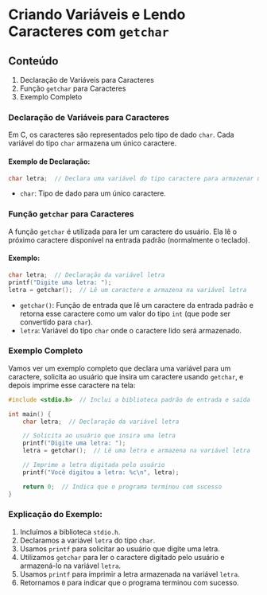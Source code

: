 # Criando Variáveis e Lendo Caracteres com `getchar`

## Conteúdo

1. Declaração de Variáveis para Caracteres
2. Função `getchar` para Caracteres
3. Exemplo Completo

### Declaração de Variáveis para Caracteres

Em C, os caracteres são representados pelo tipo de dado `char`. Cada variável do tipo `char` armazena um único caractere.

#### Exemplo de Declaração:

```c
char letra;  // Declara uma variável do tipo caractere para armazenar uma letra
```

- `char`: Tipo de dado para um único caractere.

### Função `getchar` para Caracteres

A função `getchar` é utilizada para ler um caractere do usuário. Ela lê o próximo caractere disponível na entrada padrão (normalmente o teclado).

#### Exemplo:

```c
char letra;  // Declaração da variável letra
printf("Digite uma letra: ");
letra = getchar();  // Lê um caractere e armazena na variável letra
```

- `getchar()`: Função de entrada que lê um caractere da entrada padrão e retorna esse caractere como um valor do tipo `int` (que pode ser convertido para `char`).
- `letra`: Variável do tipo `char` onde o caractere lido será armazenado.

### Exemplo Completo

Vamos ver um exemplo completo que declara uma variável para um caractere, solicita ao usuário que insira um caractere usando `getchar`, e depois imprime esse caractere na tela:

```c
#include <stdio.h>  // Inclui a biblioteca padrão de entrada e saída

int main() {
    char letra;  // Declaração da variável letra

    // Solicita ao usuário que insira uma letra
    printf("Digite uma letra: ");
    letra = getchar();  // Lê uma letra e armazena na variável letra

    // Imprime a letra digitada pelo usuário
    printf("Você digitou a letra: %c\n", letra);

    return 0;  // Indica que o programa terminou com sucesso
}
```

### Explicação do Exemplo:

1. Incluímos a biblioteca `stdio.h`.
2. Declaramos a variável `letra` do tipo `char`.
3. Usamos `printf` para solicitar ao usuário que digite uma letra.
4. Utilizamos `getchar` para ler o caractere digitado pelo usuário e armazená-lo na variável `letra`.
5. Usamos `printf` para imprimir a letra armazenada na variável `letra`.
6. Retornamos `0` para indicar que o programa terminou com sucesso.
